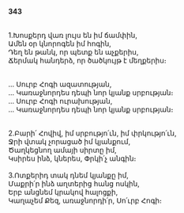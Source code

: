 **343**

\
1.Խոսքերդ վառ լույս են իմ ճամփին,\
Ամեն օր կնորոգեն իմ հոգին,\
Դեղ են թանկ, որ պետք են աչքերիս,\
Ճերմակ հանդերձ, որ ծածկույթ է մեղքերիս։

\
 ... Սուրբ Հոգի ազատության,\
 ... Կառաջնորդես դեպի նոր կյանք սրբության։\
 ... Սուրբ Հոգի ուրախության,\
 ... Կառաջնորդես դեպի նոր կյանք սրբության։

\
2.Բարի՛ Հովիվ, իմ սրբությո՛ւն, իմ փրկությո՛ւն,\
Ջրի վտակ չորացած իմ կյանքում,\
Ծաղկեցնող ամայի սիրտը իմ,\
Կսիրես ինձ, կներես, Փրկի՛չ անգին։\
\
3.Ոտքերիդ տակ դնեմ կյանքը իմ,\
Մաքրի՛ր ինձ աղտերից հանց ոսկին,\
Երբ անցնեմ կրակով հալոցքի,\
Կաղաչեմ Քեզ, առաջնորդի՛ր, Սո՛ւրբ Հոգի։
